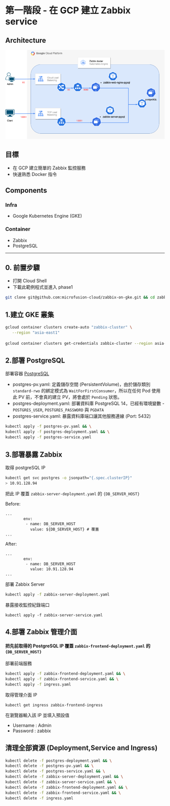# 第一階段 - 在 GCP 建立 Zabbix service

## Architecture
![image](https://github.com/microfusion-cloud/zabbix-on-gke/blob/main/assets/phase1.png)

## 目標
* 在 GCP 建立簡單的 Zabbix 監控服務
* 快速熟悉 Docker 指令

## Components

### Infra
* Google Kubernetes Engine (GKE)
### Container
* Zabbix
* PostgreSQL 


---

## 0. 前置步驟
- 打開 Cloud Shell
- 下載此範例程式並進入 phase1

```bash
git clone git@github.com:microfusion-cloud/zabbix-on-gke.git && cd zabbix-on-gke/phase1
```


## 1.建立 GKE 叢集

```bash
gcloud container clusters create-auto "zabbix-cluster" \
   --region "asia-east1"

gcloud container clusters get-credentials zabbix-cluster --region asia-east1 --project [PROJECT_ID]

```

## 2.部署 PostgreSQL

部署容器 [PostgreSQL](https://hub.docker.com/_/postgres/) 

- postgres-pv.yaml: 定義儲存空間 (PersistentVolume)，由於儲存類別 `standard-rwo` 的綁定模式為 `WaitForFirstConsumer`，所以在任何 Pod 使用此 PV 前，不會真的建立 PV，將會處於 `Pending` 狀態。
- postgres-deployment.yaml: 部署資料庫 PostgreSQL 14，已經有環境變數 - `POSTGRES_USER`, `POSTGRES_PASSWORD` 與 `PGDATA`
- postgres-service.yaml: 暴露資料庫端口讓其他服務連線 (Port: 5432)

```bash
kubectl apply -f postgres-pv.yaml && \
kubectl apply -f postgres-deployment.yaml && \
kubectl apply -f postgres-service.yaml
```

## 3.部署暴露 Zabbix 

取得 postgreSQL IP
```bash
kubectl get svc postgres -o jsonpath="{.spec.clusterIP}"
> 10.91.128.94
```
把此 IP 覆蓋 `zabbix-server-deployment.yaml` 的 `{DB_SERVER_HOST}`

Before:
```base
...
        env:
         - name: DB_SERVER_HOST
           value: ${DB_SERVER_HOST} # 覆蓋
...

```

After:
```base
...
        env:
         - name: DB_SERVER_HOST
           value: 10.91.128.94
...

```
部署 Zabbix Server
```bash
kubectl apply -f zabbix-server-deployment.yaml
```

暴露接收監控紀錄端口
```
kubectl apply -f zabbix-server-service.yaml
```
## 4.部署 Zabbix 管理介面

#### 把先前取得的 PostgreSQL IP 覆蓋 `zabbix-frontend-deployment.yaml` 的 `{DB_SERVER_HOST}`

部署前端服務 
```bash
kubectl apply -f zabbix-frontend-deployment.yaml && \
kubectl apply -f zabbix-frontend-service.yaml && \
kubectl apply -f ingress.yaml
```

取得管理介面 IP
```
kubectl get ingress zabbix-frontend-ingress
```

在瀏覽器輸入該 IP 並填入預設值
- Username : Admin
- Password : zabbix


## 清理全部資源 (Deployment,Service and Ingress)
```bash
kubectl delete -f postgres-deployment.yaml && \
kubectl delete -f postgres-pv.yaml && \
kubectl delete -f postgres-service.yaml && \
kubectl delete -f zabbix-server-deployment.yaml && \
kubectl delete -f zabbix-server-service.yaml && \
kubectl delete -f zabbix-frontend-deployment.yaml && \
kubectl delete -f zabbix-frontend-service.yaml && \
kubectl delete -f ingress.yaml
```